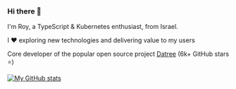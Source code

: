 ### Hi there 👋

I'm Roy, a TypeScript & Kubernetes enthusiast, from Israel.

I ❤️ exploring new technologies and delivering value to my users

Core developer of the popular open source project [Datree](https://github.com/datreeio/datree) (6k+ GitHub stars ⭐️)

[![My GitHub stats](https://github-readme-stats.vercel.app/api?username=royhadad)](https://github.com/anuraghazra/github-readme-stats)

<!--
**royhadad/royhadad** is a ✨ _special_ ✨ repository because its `README.md` (this file) appears on your GitHub profile.

Here are some ideas to get you started:

- 🔭 I’m currently working on ...
- 🌱 I’m currently learning ...
- 👯 I’m looking to collaborate on ...
- 🤔 I’m looking for help with ...
- 💬 Ask me about ...
- 📫 How to reach me: ...
- 😄 Pronouns: ...
- ⚡ Fun fact: ...
-->
